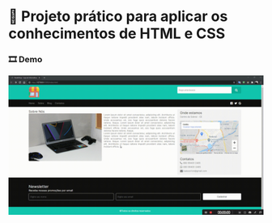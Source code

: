 # 📎 Projeto prático para aplicar os conhecimentos de HTML e CSS



### :film_strip: Demo
![](https://github.com/isaias0rt0n/pratica-html-css-01/blob/main/demo.gif)
